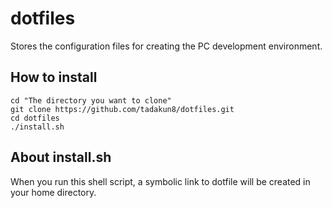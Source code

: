 # dotfiles
Stores the configuration files for creating the PC development environment.

## How to install
```
cd "The directory you want to clone"
git clone https://github.com/tadakun8/dotfiles.git
cd dotfiles
./install.sh
```

## About install.sh
When you run this shell script, a symbolic link to dotfile will be created in your home directory.